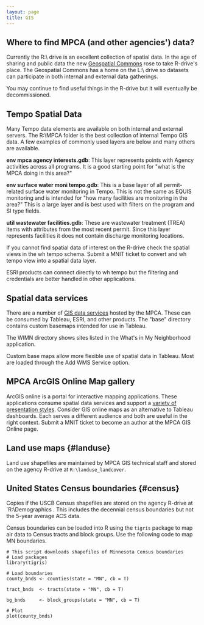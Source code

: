 ```yaml
---
layout: page
title: GIS
---  
```


## Where to find MPCA (and other agencies') data?    
Currently the R:\ drive is an excellent collection of spatial data.  In the age of sharing and public data the new [Geospatial Commons](https://gisdata.mn.gov/)  rose to take R-drive's place.  The Geospatial Commons has a home on the L:\ drive so datasets can participate in both internal and external data gatherings.    

You may continue to find useful things in the R-drive but it will eventually be decommissioned.

## Tempo Spatial Data
Many Tempo data elements are available on both internal and external servers.  The R:\MPCA folder is the best collection of internal Tempo GIS data.  A few examples of commonly used layers are below and many others are available.

**env mpca agency interests.gdb**: This layer represents points with Agency activities across all programs.  It is a good starting point for "what is the MPCA doing in this area?"

**env surface water moni tempo.gdb**: This is a base layer of all permit-related surface water monitoring in Tempo.  This is not the same as EQUIS monitoring and is intended for "how many facilities are monitoring in the area?"  This is a large layer and is best used with filters on the program and SI type fields.

**util wastewater facilities.gdb**: These are wastewater treatment (TREA) items with attributes from the most recent permit. Since this layer represents facilities it does not contain discharge monitoring locations.

If you cannot find spatial data of interest on the R-drive check the spatial views in the wh tempo schema.  Submit a MNIT ticket to convert and wh tempo view into a spatial data layer.

ESRI products can connect directly to wh tempo but the filtering and credentials are better handled in other applications. 

## Spatial data services
There are a number of [GIS data services](https://pca-gis02.pca.state.mn.us/arcgis/rest/services) hosted by the MPCA.  These can be consumed by Tableau, ESRI, and other products.  The "base" directory contains custom basemaps intended for use in Tableau.  

The WIMN directory shows sites listed in the What's in My Neighborhood application.

Custom base maps allow more flexible use of spatial data in Tableau.  Most are loaded through the Add WMS Service option.

## MPCA ArcGIS Online Map gallery
ArcGIS online is a portal for interactive mapping applications.  These applications consume spatial data services and support a [variety of presentation styles](http://mpca.maps.arcgis.com/home/index.html).  Consider GIS online maps as an alternative to Tableau dashboards.  Each serves a different audience and both are useful in the right context.
Submit a MNIT ticket to become an author at the MPCA GIS Online page.

## Land use maps {#landuse}
Land use shapefiles are maintained by MPCA GIS technical staff and stored on the agency R-drive at `R:\landuse_landcover`.


## United States Census boundaries {#census}

Copies if the USCB Census shapefiles are stored on the agency R-drive at `R:\Demographics .  This includes the decennial census boundaries but not the 5-year average ACS data.  

Census boundaries can be loaded into R using the `tigris` package to map air data to Census tracts and block groups. Use the following code to map MN boundaries.
```{r, eval = F}
# This script downloads shapefiles of Minnesota Census boundaries  
# Load packages
library(tigris)

# Load boundaries
county_bnds <- counties(state = "MN", cb = T)

tract_bnds  <- tracts(state = "MN", cb = T)

bg_bnds     <- block_groups(state = "MN", cb = T)

# Plot 
plot(county_bnds)
```




